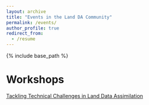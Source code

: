 ```yaml
---
layout: archive
title: "Events in the Land DA Community"
permalink: /events/
author_profile: true
redirect_from:
  - /resume
---
```


{% include base_path %}

Workshops
======

[Tackling Technical Challenges in Land Data Assimilation](https://aimesproject.org/lda_workshop/)
